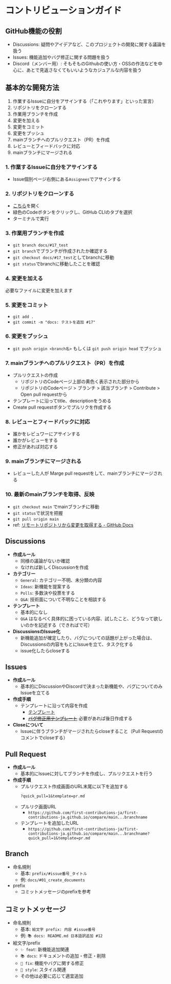 # コントリビューションガイド

## GitHub機能の役割

- Discussions: 疑問やアイデアなど、このプロジェクトの開発に関する議論を扱う
- Issues: 機能追加やバグ修正に関する問題を扱う
- Discord（メンバー用）: そもそものGithubの使い方・OSSの作法などを中心に、あとで見返さなくてもいいようなカジュアルな内容を扱う


## 基本的な開発方法

1. 作業するIssueに自分をアサインする（「これやります」といった宣言）
1. リポジトリをクローンする
1. 作業用ブランチを作成
1. 変更を加える
1. 変更をコミット
1. 変更をプッシュ
1. mainブランチへのプルリクエスト（PR）を作成
1. レビューとフィードバックに対応
1. mainブランチにマージされる


### 1. 作業するIssueに自分をアサインする

- Issue個別ページ右側にある`Assignees`でアサインする

### 2. リポジトリをクローンする

- [こちら](https://github.com/first-contributions-ja/first-contributions-ja)を開く
- 緑色のCodeボタンをクリックし、GitHub CLIのタブを選択
- ターミナルで実行

### 3. 作業用ブランチを作成

- `git branch docs/#17_test`
- `git branch`でブランチが作成されたか確認する
- `git checkout docs/#17_test`としてbranchに移動
- `git status`でbranchに移動したことを確認

### 4. 変更を加える

必要なファイルに変更を加えます

### 5. 変更をコミット

- `git add .`
- `git commit -m "docs: テストを追加 #17"`

### 6. 変更をプッシュ

- `git push origin <branch名>` もしくは `git push origin head` でプッシュ

### 7. mainブランチへのプルリクエスト（PR）を作成
- プルリクエストの作成
  - リポジトリのCodeページ上部の黄色く表示された部分から
  - リポジトリのCodeページ > ブランチ > 該当ブランチ > Contribute > Open pull requestから
- テンプレートに沿ってtitle、descriptionをうめる
- Create pull requestボタンでプルリクを作成する

### 8. レビューとフィードバックに対応

- 誰かをレビュワーにアサインする
- 誰かがレビューをする
- 修正があれば対応する

### 9. mainブランチにマージされる

- レビューした人が Marge pull requestをして、mainブランチにマージされる

### 10. 最新のmainブランチを取得、反映

- `git checkout main` でmainブランチに移動
- `git status`で状況を把握
- `git pull origin main`
- ref: [リモートリポジトリから変更を取得する - GitHub Docs](https://docs.github.com/ja/get-started/using-git/getting-changes-from-a-remote-repository)

## Discussions

- **作成ルール**
  - 同様の議論がないか確認
  - なければ新しくDiscussionを作成
- **カテゴリー**
  - `General`: カテゴリー不明、未分類の内容
  - `Ideas`: 新機能を提案する
  - `Polls`: 多数決や投票をする
  - `Q&A`: 技術面について不明なことを相談する
- **テンプレート**
  - 基本的になし
  - `Q&A` はなるべく具体的に困っている内容、試したこと、どうなって欲しいのかを記述する（できればで可）
- **DiscussionsのIssue化**
  - 新機能追加が確定したり、バグについての話題が上がった場合は、Discussionsの内容をもとにIssueを立て、タスク化する
  - issue化したらcloseする


## Issues

- **作成ルール**
  - 基本的にDiscussionやDiscordで決まった新機能や、バグについてのみIssueを立てる
- **作成手順**
  - テンプレートに沿って内容を作成
    - [テンプレート](https://github.com/first-contributions-ja/first-contributions-ja.github.io/blob/main/.github/ISSUE_TEMPLATE/%E3%82%A4%E3%82%B7%E3%83%A5%E3%83%BC%E3%83%86%E3%83%B3%E3%83%97%E3%83%AC%E3%83%BC%E3%83%88.md?plain=1)
    - ~~[バグ修正用テンプレート]()~~ 必要があれば後日作成する
- **Closeについて**
  - Issueに伴うブランチがマージされたらcloseすること（Pull Requestのコメントでcloseする）


## Pull Request
- **作成ルール**
  - 基本的にIssueに対してブランチを作成し、プルリクエストを行う
- **作成手順**
  - プルリクエスト作成画面のURL末尾に以下を追加する
    ```markdown
    ?quick_pull=1&template=pr.md
    ```
  - プルリク画面URL
    - `https://github.com/first-contributions-ja/first-contributions-ja.github.io/compare/main...branchname`
  - テンプレートを追加したURL
    - `https://github.com/first-contributions-ja/first-contributions-ja.github.io/compare/main...branchname?quick_pull=1&template=pr.md`


## Branch

- 命名規則
  - 基本: `prefix/#issue番号_タイトル`
  - 例: `docs/#01_create_documents`
- prefix
  - コミットメッセージのprefixを参考

## コミットメッセージ

- 命名規則
  - 基本: `絵文字 prefix: 内容 #issue番号`
  - 例: `📚 docs: README.md 日本語訳追加 #12`
- 絵文字/prefix
  - `✨ feat`: 新機能追加関連
  - `📚 docs`: ドキュメントの追加・修正・削除
  - `🐛 fix`: 機能やバグに関する修正
  - `🎨 style`: スタイル関連
  - その他は必要に応じて適宜追加

